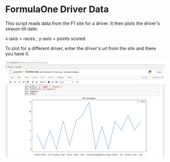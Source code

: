 # FormulaOne Driver Data

This script reads data from the F1 site for a driver.
It then plots the driver's season till date.

x-axis = races ,
y-axis = points scored

To plot for a different driver, enter the driver's url from the site and there you have it.

![Alt text](ver.png?raw=true "Max Verstappen")
